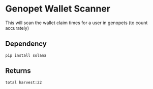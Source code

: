 # Genopet Wallet Scanner

This will scan the wallet claim times for a user in genopets (to count accurately)

## Dependency

```
pip install solana
```

## Returns

```
total harvest:22
```
